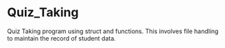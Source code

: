 # Quiz_Taking
Quiz Taking program using struct and functions.
This involves file handling to maintain the record of student data.
